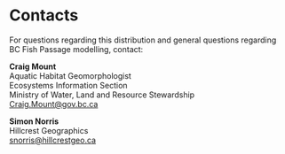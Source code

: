 # Contacts

For questions regarding this distribution and general questions regarding BC Fish Passage modelling, contact:


**Craig Mount**  
Aquatic Habitat Geomorphologist  
Ecosystems Information Section  
Ministry of Water, Land and Resource Stewardship  
[Craig.Mount@gov.bc.ca](mailto:Craig.Mount@gov.bc.ca)  

**Simon Norris**  
Hillcrest Geographics  
[snorris@hillcrestgeo.ca](mailto:snorris@hillcrestgeo.ca)  
